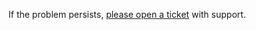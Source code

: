 If the problem persists, [please open a ticket](https://support.posit.co/hc/en-us/requests/new) with support.
